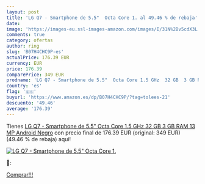 ```yaml
---
layout: post
title: 'LG Q7 - Smartphone de 5.5"  Octa Core 1. al 49.46 % de rebaja'
date: 
image: 'https://images-eu.ssl-images-amazon.com/images/I/31N%2Bv5cdX3L._SL200_.jpg'
comments: true
category: ofertas
author: ring
slug: 'B07H4CHC9P-es'
actualPrice: 176.39 EUR
currency: EUR
price: 176.39
comparePrice: 349 EUR
prodname: 'LG Q7 - Smartphone de 5.5"  Octa Core 1.5 GHz  32 GB  3 GB RAM  13 MP  Android   Negro'
country: 'es'
flag: '🇪🇸'
buyurl: 'https://www.amazon.es/dp/B07H4CHC9P/?tag=tolees-21'
descuento: '49.46'
average: '176.39'
---
```


Tienes [LG Q7 - Smartphone de 5.5"  Octa Core 1.5 GHz  32 GB  3 GB RAM  13 MP  Android   Negro](https://www.amazon.es/dp/B07H4CHC9P/?tag=tolees-21) con precio final de  176.39 EUR (original: 349 EUR) (49.46 %  de rebaja) aqui!

[![LG Q7 - Smartphone de 5.5"  Octa Core 1.](https://images-eu.ssl-images-amazon.com/images/I/31N%2Bv5cdX3L._SL200_.jpg)](https://www.amazon.es/dp/B07H4CHC9P/?tag=tolees-21)

🔎:


[Comprar!!!](https://www.amazon.es/dp/B07H4CHC9P/?tag=tolees-21)
